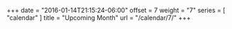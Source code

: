 +++
date = "2016-01-14T21:15:24-06:00"
offset = 7
weight = "7"
series = [ "calendar" ]
title = "Upcoming Month"
url = "/calendar/7/"
+++

